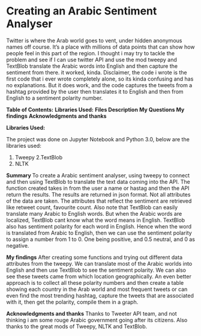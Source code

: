 # Creating an Arabic Sentiment Analyser

Twitter is where the Arab world goes to vent, under hidden anonymous names off course. It’s a place with millions of data points that can show how people feel in this part of the region. I thought i may try to tackle the problem and see if I can use twitter API and use the mod tweepy and TextBlob translate the Arabic words into English and then capture the sentiment from there. it worked, kinda. Disclaimer, the code i wrote is the first code that i ever wrote completely alone, so its kinda confusing and has no explanations. But it does work, and the code captures the tweets from a hashtag provided by the user then translates it to English and then from English to a sentiment polarity number. 




<b>Table of Contents:</b>
<b>Libraries Used:</b>
<b>Files Description</b>
<b> My Questions </b>
<b>My findings</b>
<b>Acknowledgments and thanks</b>






<b>Libraries Used:</b>

The project was done on Jupyter Notebook and Python 3.0, below are the libraries used:
1. Tweepy
2.TextBlob
3. NLTK

<b> Summary </b>
To create a Arabic sentiment analyser, using tweepy to connect and then using TextBlob to translate the text data coming into the API. The function created takes in from the user a name or hastag and then the API return the results. The results are returned in json format. Not all attributes of the data are taken. The attributes that reflect the sentiment are retrieved like retweet count, favourite count. Also note that TextBlob can easily translate many Arabic to English words. But when the Arabic words are localized, TextBlob cant know what the word means in English. TextBlob also has sentiment polarity for each word in English. Hence when the word is translated from Arabic to English, then we can use the sentiment polarity to assign a number from 1 to 0. One being positive, and 0.5 neutral, and 0 as negative.   

<b>My findings</b>
After creating some functions and trying out different data attributes from the tweepy. We can translate most of the Arabic worlds into English and then use TextBlob to see the sentiment polarity. We can also see these tweets came from which location geographically. An even better approach is to collect all these polarity numbers and then create a table showing each country in the Arab world and most frequent tweets or can even find the most trending hashtag, capture the tweets that are associated with it, then get the polarity, compile them in a graph. 

<b>Acknowledgments and thanks</b>
Thanks to Tweeter API team, and not thinking i am some rouge Arabic government going after its citizens.
Also thanks to the great mods of Tweepy, NLTK and TextBlob. 

